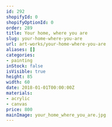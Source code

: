 ```yaml
---
id: 292
shopifyId: 0
shopifyOptionId: 0
order: 289
title: Your home, where you are
slug: your-home-where-you-are
url: art-works/your-home-where-you-are
aliases: []
categories:
- painting
inStock: false
isVisible: true
height: 85
width: 60
date: 2018-01-01T00:00:00Z
materials:
- acrylic
- canvas
price: 800
mainImage: your_home_where_you_are.jpg
---
```

